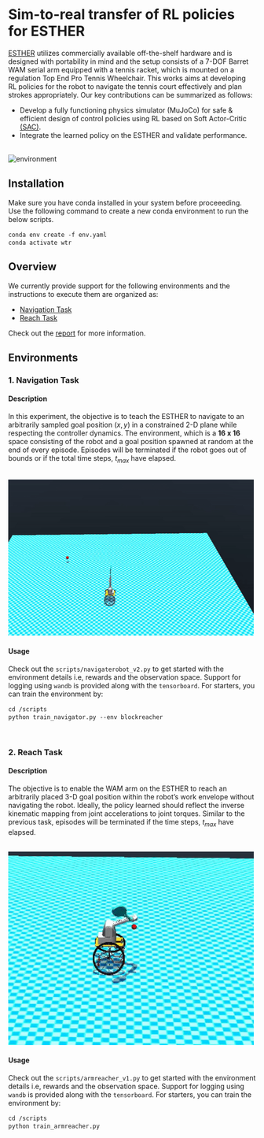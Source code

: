 # Sim-to-real transfer of RL policies for ESTHER
[ESTHER](https://arxiv.org/abs/2210.02517) utilizes commercially available off-the-shelf
hardware and is designed with portability in mind and the setup
consists of a 7-DOF Barret WAM serial arm equipped with
a tennis racket, which is mounted on a regulation Top End
Pro Tennis Wheelchair. This works aims at developing RL policies for the robot to navigate the tennis court effectively and plan strokes appropriately. Our key contributions can be summarized as follows: 

- Develop a fully functioning physics simulator (MuJoCo) for safe & efficient design of control policies using RL based on Soft Actor-Critic [(SAC)](https://arxiv.org/abs/1812.05905).
- Integrate the learned policy on the ESTHER and validate
performance.

<br>
<img src="./assets/gifs/real.gif" alt="environment" width="400" height="390"/> 

## Installation 
Make sure you have conda installed in your system before proceeeding. Use the following command to create a new conda environment to run the below scripts. 
```
conda env create -f env.yaml
conda activate wtr
```

## Overview
<p>
We currently provide support for the following environments and the instructions to execute them are organized as: 

- [Navigation Task](#1-navigation-task)
- [Reach Task](#2-reach-task) 

Check out the [report](./papers/reports.pdf) for more information.
</p>



## Environments
### 1. Navigation Task <br>

#### Description
In this experiment, the objective
is to teach the ESTHER to navigate to an arbitrarily sampled goal position $(x,y)$ in a constrained 2-D plane while respecting the controller dynamics. The environment, which is a **16 x 16** space consisting of the robot and a goal position spawned at random at the end of every episode. Episodes will be terminated if the robot goes out of bounds or if the total time steps, $t_{max}$ have elapsed.


<br>
<img src="./assets/gifs/blockreacher.gif" alt="environment" width="500"/>  

#### Usage 
Check out the `scripts/navigaterobot_v2.py` to get started with the environment details i.e, rewards and the observation space. Support for logging using `wandb` is provided along with the `tensorboard`. For starters, you can train the environment by: 

```
cd /scripts
python train_navigator.py --env blockreacher
```

<br>

### 2. Reach Task <br>

#### Description
The objective is to enable the WAM arm on the ESTHER to reach an arbitrarily placed 3-D goal position within the robot’s work envelope without navigating the robot. Ideally, the policy learned should reflect
the inverse kinematic mapping from joint accelerations to
joint torques. Similar to the previous task, episodes will be terminated if the time steps, $t_{max}$ have elapsed.


<br>
<img src="./assets/gifs/armreacher.gif" alt="environment" width="500"/> 

#### Usage 
Check out the `scripts/armreacher_v1.py` to get started with the environment details i.e, rewards and the observation space. Support for logging using `wandb` is provided along with the `tensorboard`. For starters, you can train the environment by: 

```
cd /scripts
python train_armreacher.py
```





